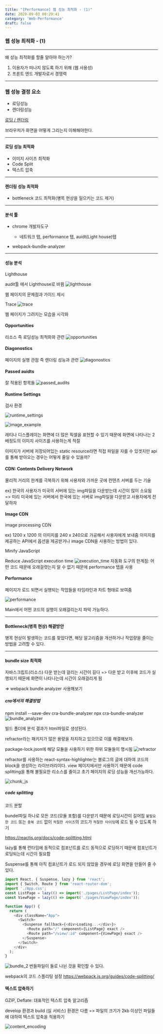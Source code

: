 ```yaml
---
title: "[Performance] 웹 성능 최적화 - (1)"
date: 2020-09-03 00:29:41
category: 'Web-Performance'
draft: false
---
```



### 웹 성능 최적화 - (1)

---

왜 성능 최적화를 할줄 알아야 하는가?

1. 이용자가 떠나지 않도록 하기 위해 (웹 사용성)
2. 프론트 엔드 개발자로서 경쟁력


---
### 웹 성능 결정 요소

- 로딩성능
- 렌더링성능


[로딩 / 렌더링](https://ui.toast.com/fe-guide/ko_PERFORMANCE/)


브라우저가 화면을 어떻게 그리는지 이해해야한다.

---
#### 로딩 성능 최적화

- 이미지 사이즈 최적화
- Code Split
- 텍스트 압축

---
#### 렌더링 성능 최적화
- bottleneck 코드 최적화(병목 현상을 일으키는 코드 제거)

---
#### 분석 툴

- chrome 개발자도구
  - 네트워크 탭, performance 탭, auidt(Light house)탭

- webpack-bundle-analyzer

---
#### 성능 분석
Lighthouse

audit툴 에서 Lighthouse로 바뀜
![lighthouse](./img/lighthouse.png)


웹 페이지의 문제점과 가이드 제시

Trace
![trace](./img/trace.png)

웹 페이지가 그려지는 모습을 시각화

#### Opportunities
리소스 즉 로딩성능 최적화와 관련
![opportunities](./img/opportunities.png) 

#### Diagonostics
페이지의 실행 관점 즉 렌더링 성능과 관련
![diagonostics](./img/diagonostics.png) 

#### Passed auidts
잘 적용된 항목들
![passed_audits](./img/passed_audits.png)

#### Runtime Settings
검사 환경

![runtime_settings](./img/runtime_settings.png)

![image_example](./img/image_example.png)

레티나 디스플레이는 화면에 더 많은 픽셀을 표현할 수 있기 때문에
화면에 나타나는 2배정도의 이미지 사이즈를 사용하는게 적절

이미지가 서버에 저장되어있는 static resource라면 직접 파일을 자를 수 있겟지만
api를 통해 받아오는 경우는 어떻게 줄일 수 있을까?


#### CDN: Contents Delivery Network

물리적 거리의 한계를 극복하기 위해 사용자와 가까운 곳에 컨텐츠 서버를 두는 기술

ex) 한국의 사용자가 미국의 서버에 있는 img파일을 다운받는데 시간이 많이 소요됨
=> 미리 미국에 있는 서버에서 한국에 있는 서버로 img파일을 다운받고 사용자에게 전달하자

#### Image CDN

image processing CDN

ex) 1200 x 1200 의 이미지를 240 x 240으로 가공해서 사용자에게 보내줌
이미지를 제공하는 API에서 옵션을 제공받거나 image CDN을 사용하는 방법이 있다.

Minify JavaScript

Reduce JavaScript execution time 
![execution_time](./img/execution_time.png)
자동화 도구의 한계점: 어떤 코드 때문에 오래걸렷는지 알 수 없기 때문에 performance 탭을 사용

#### Performance

페이지가 로드 되면서 실행되는 작업들을 타임라인과 차트 형태로 보여줌

![performance](./img/performance.png)

Main에서 어떤 코드의 실행이 오래걸리는지 파악 가능하다.

---
#### Bottleneck(병목 현상) 해결방안

병목 현상이 발생하는 코드를 찾았다면, 해당 알고리즘을 개선하거나 작업량을 줄이는 방법을 고려할 수 있다.

---
#### bundle size 최적화

자바스크립트(리소스) 다운 받는데 걸리는 시간이 길다
=> 다운 받고 이후에 코드가 실행되기 때문에 화면이 나타나는데 시간이 오래걸리게 됨

=> webpack bundle analyzer 사용해보기
##### cra에서의 해결방법

npm install --save-dev cra-bundle-analyzer
npx cra-bundle-analyzer
![bundle_analyzer](./img/bundle_analyzer.png)

빌드 폴더에 분석 결과가 html파일로 생성된다.

refractor라는 패키지가 많은 용량을 차지하고 있으므로 이를 해결해보자.

package-lock.json에 
해당 모듈을 사용하기 위한 하위 모듈들이 명시됨
![refractor](./img/refractor.png)


refractor를 사용하는 react-syntax-highlighter는 블로그의 글에 대하여 코드의 block을 생성하는 라이브러리이다.
view 페이지에서만 사용하기 때문에 code splitting을 통해 불필요한 리소스를 줄이고 초기 페이지의 로딩 성능을 개선가능하다.

![chunk_js](./img/chunk_js.png)

##### code splitting
코드 분할

bundel파일 하나로 모든 코드(모듈 포함)를 다운받기 때문에 로딩시간이 길어짐
`불필요한 코드` 또는 `중복 코드` 없이 `적절한 사이즈`의 코드가 `적절한 타이밍`에 로드 될 수 있도록 하기

https://reactjs.org/docs/code-splitting.html

lazy를 통해 런타임에 동적으로 컴포넌트를 로드
동적으로 로딩하기 때문에 컴포넌트가 로딩되는데 시간이 필요함

Suspense를 통해 아직 컴포넌트가 로드 되지 않았을 경우에 로딩 화면을 만들어 줄 수 있다.
```js
import React, { Suspense, lazy } from 'react';
import { Switch, Route } from 'react-router-dom';
import './App.css';
const ListPage = lazy(() => import('./pages/ListPage/index'));
const ViewPage = lazy(() => import('./pages/ViewPage/index'));

function App() {
  return (
    <div className="App">
      <Switch>
        <Suspense fallback={<div>Loading...</div>}>
          <Route path="/" component={ListPage} exact />
          <Route path="/view/:id" component={ViewPage} exact />
        </Suspense>
      </Switch>
    </div>
  );
}
```



![bundle_2](./img/bundle_2.png)
번들파일이 둘로 나뉜 것을 확인할 수 있다.

webpack의 코드 스플리팅 설정
https://webpack.js.org/guides/code-splitting/


#### 텍스트 압축하기

GZIP, Deflate: 대표적인 텍스트 압축 알고리즘

develop 환경과 build (실 서비스) 환경은 다름
=> 파일의 크기가 2kb 이상인 파일들에 대하여 텍스트 압축을 적용하기

![content_encoding](./img/content_encoding.png)